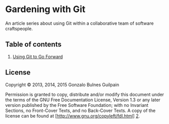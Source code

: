 Gardening with Git
==================

An article series about using Git within a collaborative team of
software craftspeople.

Table of contents
-----------------

1. [Using Git to Go Forward](using_git_to_go_forward/README.md)




License
-------

Copyright &copy; 2013, 2014, 2015 Gonzalo Bulnes Guilpain

Permission is granted to copy, distribute and/or modify this document under the terms
of the GNU Free Documentation License, Version 1.3 or any later version published by
the Free Software Foundation; with no Invariant Sections, no Front-Cover Texts, and
no Back-Cover Texts. A copy of the license can be found at
[http://www.gnu.org/copyleft/fdl.html] [2].

  [2]: http://www.gnu.org/copyleft/fdl.html

